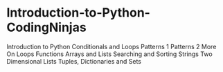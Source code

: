 # Introduction-to-Python-CodingNinjas
Introduction to Python
Conditionals and Loops
Patterns 1
Patterns 2
More On Loops
Functions
Arrays and Lists
Searching and Sorting
Strings
Two Dimensional Lists
Tuples, Dictionaries and Sets
